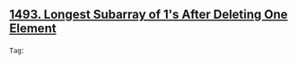 ## [1493. Longest Subarray of 1's After Deleting One Element](https://leetcode.com/problems/longest-subarray-of-1s-after-deleting-one-element)

```Tag```:
